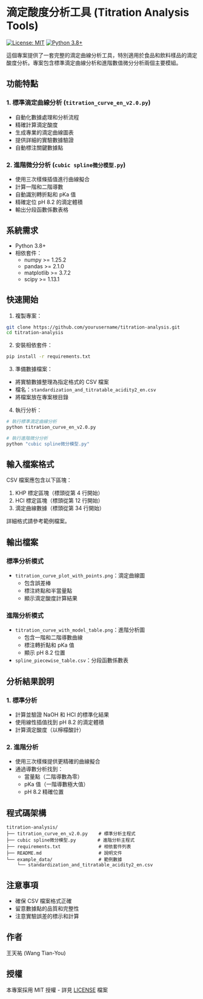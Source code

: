 # 滴定酸度分析工具 (Titration Analysis Tools)

[![License: MIT](https://img.shields.io/badge/License-MIT-yellow.svg)](https://opensource.org/licenses/MIT)
[![Python 3.8+](https://img.shields.io/badge/python-3.8+-blue.svg)](https://www.python.org/downloads/)

這個專案提供了一套完整的滴定曲線分析工具，特別適用於食品和飲料樣品的滴定酸度分析。專案包含標準滴定曲線分析和進階數值微分分析兩個主要模組。

## 功能特點

### 1. 標準滴定曲線分析 (`titration_curve_en_v2.0.py`)
- 自動化數據處理和分析流程
- 精確計算滴定酸度
- 生成專業的滴定曲線圖表
- 提供詳細的實驗數據驗證
- 自動標注關鍵數據點

### 2. 進階微分分析 (`cubic spline微分模型.py`)
- 使用三次樣條插值進行曲線擬合
- 計算一階和二階導數
- 自動識別轉折點和 pKa 值
- 精確定位 pH 8.2 的滴定體積
- 輸出分段函數係數表格

## 系統需求

- Python 3.8+
- 相依套件：
  - numpy >= 1.25.2
  - pandas >= 2.1.0
  - matplotlib >= 3.7.2
  - scipy >= 1.13.1

## 快速開始

1. 複製專案：
```bash
git clone https://github.com/yourusername/titration-analysis.git
cd titration-analysis
```

2. 安裝相依套件：
```bash
pip install -r requirements.txt
```

3. 準備數據檔案：
- 將實驗數據整理為指定格式的 CSV 檔案
- 檔名：`standardization_and_titratable_acidity2_en.csv`
- 將檔案放在專案根目錄

4. 執行分析：
```bash
# 執行標準滴定曲線分析
python titration_curve_en_v2.0.py

# 執行進階微分分析
python "cubic spline微分模型.py"
```

## 輸入檔案格式

CSV 檔案應包含以下區塊：
1. KHP 標定區塊（標頭從第 4 行開始）
2. HCl 標定區塊（標頭從第 12 行開始）
3. 滴定曲線數據（標頭從第 34 行開始）

詳細格式請參考範例檔案。

## 輸出檔案

### 標準分析模式
- `titration_curve_plot_with_points.png`：滴定曲線圖
  - 包含誤差棒
  - 標注終點和半當量點
  - 顯示滴定酸度計算結果

### 進階分析模式
- `titration_curve_with_model_table.png`：進階分析圖
  - 包含一階和二階導數曲線
  - 標注轉折點和 pKa 值
  - 顯示 pH 8.2 位置
- `spline_piecewise_table.csv`：分段函數係數表

## 分析結果說明

### 1. 標準分析
- 計算並驗證 NaOH 和 HCl 的標準化結果
- 使用線性插值找到 pH 8.2 的滴定體積
- 計算滴定酸度（以檸檬酸計）

### 2. 進階分析
- 使用三次樣條提供更精確的曲線擬合
- 通過導數分析找到：
  - 當量點（二階導數為零）
  - pKa 值（一階導數極大值）
  - pH 8.2 精確位置

## 程式碼架構

```
titration-analysis/
├── titration_curve_en_v2.0.py    # 標準分析主程式
├── cubic spline微分模型.py        # 進階分析主程式
├── requirements.txt              # 相依套件列表
├── README.md                     # 說明文件
└── example_data/                 # 範例數據
    └── standardization_and_titratable_acidity2_en.csv
```

## 注意事項

- 確保 CSV 檔案格式正確
- 留意數據點的品質和完整性
- 注意實驗誤差的標示和計算

## 作者

王天祐 (Wang Tian-You)

## 授權

本專案採用 MIT 授權 - 詳見 [LICENSE](LICENSE) 檔案
